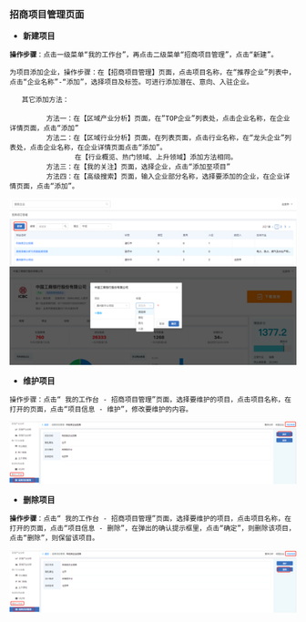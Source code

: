 ### 招商项目管理页面

* **新建项目**

**`操作步骤`**`：点击一级菜单“我的工作台”，再点击二级菜单“招商项目管理”，点击“新建”。`

`为项目添加企业，操作步骤：在【招商项目管理】页面，点击项目名称，在“推荐企业”列表中，点击“企业名称”-“添加”，选择项目及标签。可进行添加潜在、意向、入驻企业。`

```
   其它添加方法：

         方法一：在【区域产业分析】页面，在”TOP企业”列表处，点击企业名称，在企业详情页面，点击“添加”
         方法二：在【区域行业分析】页面，在列表页面，点击行业名称，在“龙头企业”列表处，点击企业名称，在企业详情页面点击“添加”。
                在【行业概览、热门领域、上升领域】添加方法相同。     
         方法三：在【我的关注】页面，选择企业，点击“添加至项目”
         方法四：在【高级搜索】页面，输入企业部分名称，选择要添加的企业，在企业详情页面，点击“添加”。
```

![](/assets/xj.png)![](/assets/tjqy.png)

* **维护项目**

`操作步骤：点击“ 我的工作台 - 招商项目管理”页面，选择要维护的项目，点击项目名称，在打开的页面，点击“项目信息 - 维护”，修改要维护的内容。`

![](/assets/wh.png)

* **删除项目**

**`操作步骤`**`：点击“ 我的工作台 - 招商项目管理”页面，选择要维护的项目，点击项目名称，在打开的页面，点击“项目信息 - 删除”，在弹出的确认提示框里，点击“确定”，则删除该项目，点击“删除”，则保留该项目。`

![](/assets/sc.png)

